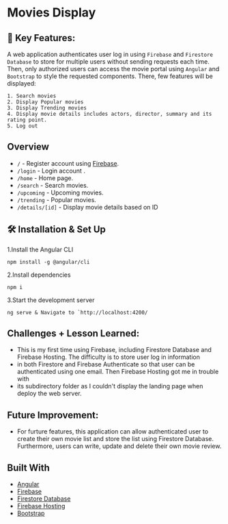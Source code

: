 
# Movies Display

## 🌠 Key Features:
A web application authenticates user log in using `Firebase` and `Firestore Database` to store for multiple users without sending requests each time. Then, only authorized users can access the movie portal using `Angular` and `Bootstrap` to style the requested components. There, few features will be displayed:

    1. Search movies
    2. Display Popular movies
    3. Display Trending movies
    4. Display movie details includes actors, director, summary and its rating point.
    5. Log out

## Overview
- `/` - Register account using [Firebase](https://firebase.google.com/).
- `/login` - Login account .
- `/home` - Home page.
- `/search` - Search movies.
- `/upcoming` - Upcoming movies.
- `/trending` - Popular movies.
- `/details/[id]` - Display movie details based on ID

## 🛠 Installation & Set Up
1.Install the Angular CLI

    npm install -g @angular/cli

2.Install dependencies
    
    npm i

3.Start the development server

    ng serve & Navigate to `http://localhost:4200/

## Challenges + Lesson Learned: 
- This is my first time using Firebase, including Firestore Database and Firebase Hosting. The difficulty is to store user log in information
- in both Firestore and Firebase Authenticate so that user can be authenticated using one email. Then Firebase Hosting got me in trouble with
- its subdirectory folder as I couldn't display the landing page when deploy the web server. 

## Future Improvement:
- For furture features, this application can allow authenticated user to create their own movie list and store the list using Firestore Database. Furthermore, users can write, update and delete their own movie review. 

## Built With
- [Angular](https://angular.io/)
- [Firebase](https://firebase.google.com/)
- [Firestore Database](https://firebase.google.com/)
- [Firebase Hosting](https://firebase.google.com/docs/hosting)
- [Bootstrap](https://getbootstrap.com/)
